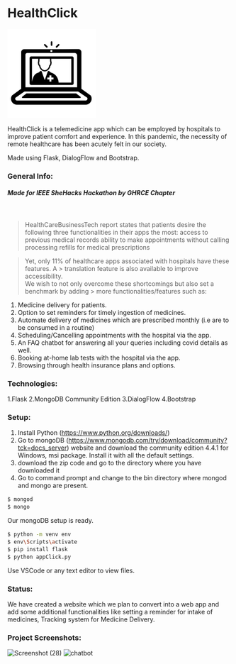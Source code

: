 # HealthClick 

![alt text](https://github.com/sdsg01/Health-Click/blob/master/static/img/favicon.png?raw=true)

HealthClick is a telemedicine app which can be employed by hospitals to improve patient comfort and experience. In this pandemic, the necessity of remote healthcare has been acutely felt in our society.

Made using Flask, DialogFlow and Bootstrap.

### General Info:

##### Made for IEEE SheHacks Hackathon by GHRCE Chapter 
&nbsp;
 
> HealthCareBusinessTech report states that patients desire the following three  functionalities in their apps the most: 
> access to previous medical records
> ability to make appointments without calling
> processing refills for medical prescriptions

> Yet, only 11% of healthcare apps associated with hospitals have these features. A > translation feature is also available to improve accessibility.  
> We wish to not only overcome these shortcomings but also set a benchmark by adding > more functionalities/features such as:

1. Medicine delivery for patients.
2. Option to set reminders for timely ingestion of medicines.
3. Automate delivery of medicines which are prescribed monthly (i.e are to be consumed in a routine)
4. Scheduling/Cancelling appointments with the hospital via the app.
5. An FAQ chatbot for answering all your queries including covid details as well.
6. Booking at-home lab tests with the hospital via the app.
7. Browsing through health insurance plans and options.

### Technologies:
1.Flask
2.MongoDB Community Edition
3.DialogFlow
4.Bootstrap
### Setup:
1. Install Python (https://www.python.org/downloads/) 
2. Go to mongoDB (https://www.mongodb.com/try/download/community?tck=docs_server) website and download the community edition 4.4.1 for Windows, msi package. Install it with all the default settings.
3. download the zip code and go to the directory where you have downloaded it
4. Go to command prompt and change to the bin directory where mongod and mongo are present.
```sh
$ mongod
$ mongo
```
Our mongoDB setup is ready.

```sh
$ python -m venv env
$ env\Scripts\activate
$ pip install flask
$ python appClick.py
```

Use VSCode or any text editor to view files.


### Status:
We have created a website which we plan to convert into a web app and add some additional functionalities like setting a reminder for intake of medicines, Tracking system for Medicine Delivery.

### Project Screenshots:
![Screenshot (28)](https://user-images.githubusercontent.com/64725996/95109522-8bf66d80-06f1-11eb-8392-43b6eda62f74.png)
![chatbot](https://user-images.githubusercontent.com/64725996/95114396-bac41200-06f8-11eb-97b9-a4492b2a66d1.jpg)

   
 

 
 
